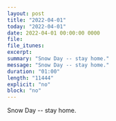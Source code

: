 ```yaml
---
layout: post
title: "2022-04-01"
today: "2022-04-01"
date: 2022-04-01 00:00:00 0000
file:
file_itunes:
excerpt:
summary: "Snow Day -- stay home."
message: "Snow Day -- stay home."
duration: "01:00"
length: "11444"
explicit: "no"
block: "no"
---
```

Snow Day -- stay home.

